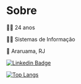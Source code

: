 <!---
- 👀 I’m interested in ..
- 🌱 I’m currently learning 
- 💞️ I’m looking to collaborate on ...
anaramalh0/anaramalh0 is a ✨ special ✨ repository because its `README.md` (this file) appears on your GitHub profile.
You can click the Preview link to take a look at your changes.
--->
# Sobre

🙋‍♀️ 24 anos

👩‍🎓 Sistemas de Informação

📍 Araruama, RJ

[![Linkedin Badge](https://img.shields.io/badge/-Ana%20Ramalho-6633cc?style=flat-square&logo=Linkedin&logoColor=white&link=https://www.linkedin.com/in/ana-paula-front-end/)](https://www.linkedin.com/in/ana-paula-front-end/)

[![Top Langs](https://github-readme-stats.vercel.app/api/top-langs/?username=anaramalh0&layout=compact&langs_count=10&title_color=6633cc&text_color=6633cc)](https://github.com/anuraghazra/github-readme-stats)

